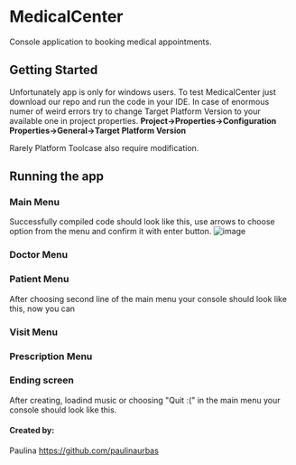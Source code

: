 # MedicalCenter
Console application to booking medical appointments.
## Getting Started 
Unfortunately app is only for windows users.
To test MedicalCenter just download our repo and run the code in your IDE. In case of enormous numer of weird errors try to change Target Platform Version to your available one in project properties.
**Project->Properties->Configuration Properties->General->Target Platform Version**

Rarely Platform Toolcase also require modification.  
## Running the app
### Main Menu
Successfully compiled code should look like this, use arrows to choose option from the menu and confirm it with enter button. 
![image](https://user-images.githubusercontent.com/32485281/60770514-b2d38780-a0db-11e9-9b60-1ab058c0af43.png)


### Doctor Menu


 

### Patient Menu
After choosing second line of the main menu your console should look like this, now you can 

### Visit Menu

### Prescription Menu

### Ending screen
After creating, loadind music or choosing "Quit :(" in the main menu your console should look like this.


#### Created by:
Paulina https://github.com/paulinaurbas
